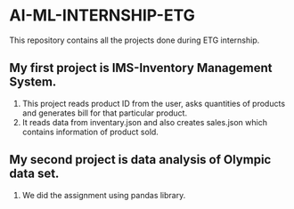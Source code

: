 # AI-ML-INTERNSHIP-ETG
This repository contains all the projects done during ETG internship.
## My first project is IMS-Inventory Management System.
1. This project reads product ID from the user, asks quantities of products and generates bill for that particular product.
2. It reads data from inventary.json and also creates sales.json which contains information of product sold.
## My second project is data analysis of Olympic data set.
1. We did the assignment using pandas library.
